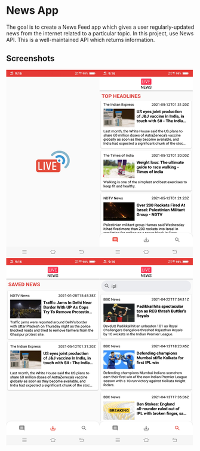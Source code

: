 # News App

The goal is to create a News Feed app which gives a user regularly-updated news from the internet related to a particular topic.
In this project, use News API. This is a well-maintained API which returns information.

## Screenshots

<img src="Screenshots/Screenshot_20210512_091659.jpg" height="500" width="250" align="left">
<img src="Screenshots/Screenshot_20210512_091606.jpg" height="500" width="250">
<img src="Screenshots/Screenshot_20210512_091634.jpg" height="500" width="250" align="left">
<img src="Screenshots/Screenshot_20210512_091644.jpg" height="500" width="250">
